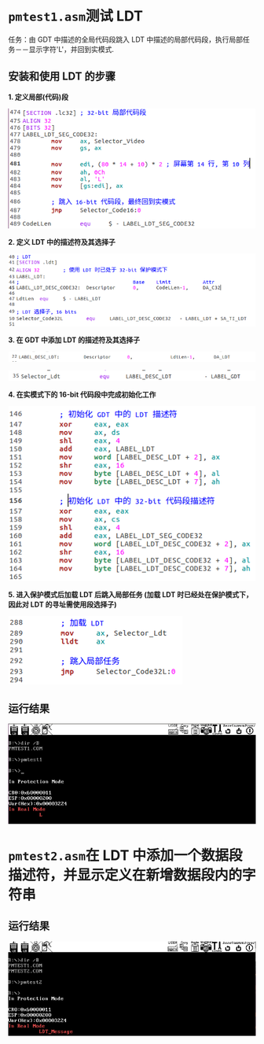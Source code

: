 # `pmtest1.asm`测试 LDT

任务：由 GDT 中描述的全局代码段跳入 LDT 中描述的局部代码段，执行局部任务－－显示字符'L'，并回到实模式.

## 安装和使用 LDT 的步骤
**1. 定义局部(代码)段**

![ldt_seg_code32](screenshot/ldt_seg_code32.png)

**2. 定义 LDT 中的描述符及其选择子**

![ldt](screenshot/ldt.png)

**3. 在 GDT 中添加 LDT 的描述符及其选择子**

![desc_ldt](screenshot/desc_ldt.png)

![selector_ldt](screenshot/selector_ldt.png)

**4. 在实模式下的 16-bit 代码段中完成初始化工作**

![init_ldt](screenshot/init_ldt.png)

**5. 进入保护模式后加载 LDT 后跳入局部任务 (加载 LDT 时已经处在保护模式下，因此对 LDT 的寻址需使用段选择子)**

![load_ldt](screenshot/load_ldt.png)

## 运行结果

![pmtest1](screenshot/pmtest1.png)

# `pmtest2.asm`在 LDT 中添加一个数据段描述符，并显示定义在新增数据段内的字符串

## 运行结果

![pmtest2](screenshot/pmtest2.png)